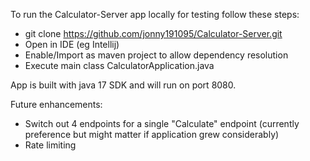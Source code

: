 To run the Calculator-Server app locally for testing follow these steps:
 - git clone https://github.com/jonny191095/Calculator-Server.git
 - Open in IDE (eg Intellij)
 - Enable/Import as maven project to allow dependency resolution
 - Execute main class CalculatorApplication.java

App is built with java 17 SDK and will run on port 8080.

Future enhancements:
 - Switch out 4 endpoints for a single "Calculate" endpoint (currently preference but might matter if application grew considerably)
 - Rate limiting
